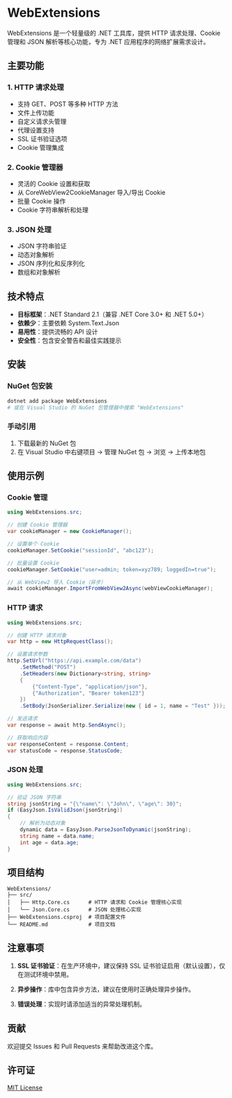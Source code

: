 # WebExtensions

WebExtensions 是一个轻量级的 .NET 工具库，提供 HTTP 请求处理、Cookie 管理和 JSON 解析等核心功能，专为 .NET 应用程序的网络扩展需求设计。

## 主要功能

### 1. HTTP 请求处理
- 支持 GET、POST 等多种 HTTP 方法
- 文件上传功能
- 自定义请求头管理
- 代理设置支持
- SSL 证书验证选项
- Cookie 管理集成

### 2. Cookie 管理器
- 灵活的 Cookie 设置和获取
- 从 CoreWebView2CookieManager 导入/导出 Cookie
- 批量 Cookie 操作
- Cookie 字符串解析和处理

### 3. JSON 处理
- JSON 字符串验证
- 动态对象解析
- JSON 序列化和反序列化
- 数组和对象解析

## 技术特点

- **目标框架**：.NET Standard 2.1（兼容 .NET Core 3.0+ 和 .NET 5.0+）
- **依赖少**：主要依赖 System.Text.Json
- **易用性**：提供流畅的 API 设计
- **安全性**：包含安全警告和最佳实践提示

## 安装

### NuGet 包安装

```bash
dotnet add package WebExtensions
# 或在 Visual Studio 的 NuGet 包管理器中搜索 "WebExtensions"
```

### 手动引用

1. 下载最新的 NuGet 包
2. 在 Visual Studio 中右键项目 → 管理 NuGet 包 → 浏览 → 上传本地包

## 使用示例

### Cookie 管理

```csharp
using WebExtensions.src;

// 创建 Cookie 管理器
var cookieManager = new CookieManager();

// 设置单个 Cookie
cookieManager.SetCookie("sessionId", "abc123");

// 批量设置 Cookie
cookieManager.SetCookie("user=admin; token=xyz789; loggedIn=true");

// 从 WebView2 导入 Cookie（异步）
await cookieManager.ImportFromWebView2Async(webViewCookieManager);
```

### HTTP 请求

```csharp
using WebExtensions.src;

// 创建 HTTP 请求对象
var http = new HttpRequestClass();

// 设置请求参数
http.SetUrl("https://api.example.com/data")
    .SetMethod("POST")
    .SetHeaders(new Dictionary<string, string>
    {
        {"Content-Type", "application/json"},
        {"Authorization", "Bearer token123"}
    })
    .SetBody(JsonSerializer.Serialize(new { id = 1, name = "Test" }));

// 发送请求
var response = await http.SendAsync();

// 获取响应内容
var responseContent = response.Content;
var statusCode = response.StatusCode;
```

### JSON 处理

```csharp
using WebExtensions.src;

// 验证 JSON 字符串
string jsonString = "{\"name\": \"John\", \"age\": 30}";
if (EasyJson.IsValidJson(jsonString))
{
    // 解析为动态对象
    dynamic data = EasyJson.ParseJsonToDynamic(jsonString);
    string name = data.name;
    int age = data.age;
}
```

## 项目结构

```
WebExtensions/
├── src/
│   ├── Http.Core.cs      # HTTP 请求和 Cookie 管理核心实现
│   └── Json.Core.cs      # JSON 处理核心实现
├── WebExtensions.csproj  # 项目配置文件
└── README.md             # 项目文档
```

## 注意事项

1. **SSL 证书验证**：在生产环境中，建议保持 SSL 证书验证启用（默认设置），仅在测试环境中禁用。

2. **异步操作**：库中包含异步方法，建议在使用时正确处理异步操作。

3. **错误处理**：实现时请添加适当的异常处理机制。

## 贡献

欢迎提交 Issues 和 Pull Requests 来帮助改进这个库。

## 许可证

[MIT License](LICENSE)